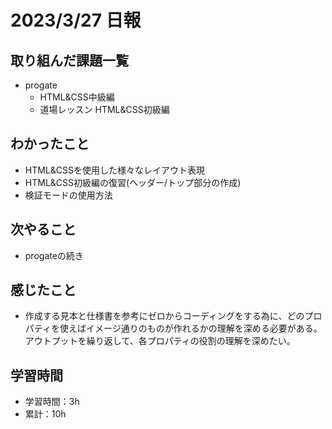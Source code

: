 # 2023/3/27 日報
## 取り組んだ課題一覧
- progate
	- HTML&CSS中級編
	- 道場レッスン HTML&CSS初級編


## わかったこと
- HTML&CSSを使用した様々なレイアウト表現
- HTML&CSS初級編の復習(ヘッダー/トップ部分の作成)
- 検証モードの使用方法

## 次やること
- progateの続き

## 感じたこと
- 作成する見本と仕様書を参考にゼロからコーディングをする為に、どのプロパティを使えばイメージ通りのものが作れるかの理解を深める必要がある。アウトプットを繰り返して、各プロパティの役割の理解を深めたい。

## 学習時間
- 学習時間：3h
- 累計：10h
